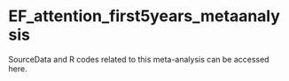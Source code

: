 # EF_attention_first5years_metaanalysis

SourceData and R codes related to this meta-analysis can be accessed here.